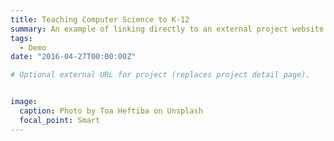 ```yaml
---
title: Teaching Computer Science to K-12
summary: An example of linking directly to an external project website using `[LINK]`.
tags:
  - Demo
date: "2016-04-27T00:00:00Z"

# Optional external URL for project (replaces project detail page).


image:
  caption: Photo by Toa Heftiba on Unsplash
  focal_point: Smart
---
```


